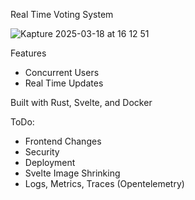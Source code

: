 Real Time Voting System

![Kapture 2025-03-18 at 16 12 51](https://github.com/user-attachments/assets/8436b200-f370-4ac4-9b18-9f4cab30d57f)

Features
- Concurrent Users
- Real Time Updates

Built with Rust, Svelte, and Docker

ToDo:
- Frontend Changes
- Security
- Deployment
- Svelte Image Shrinking
- Logs, Metrics, Traces (Opentelemetry)
